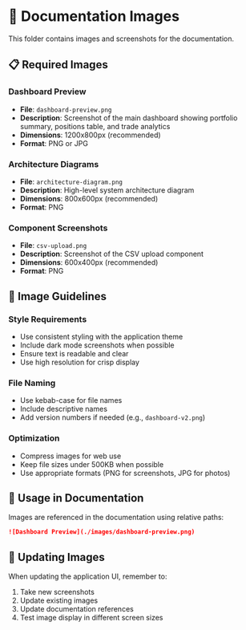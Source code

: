 # 📸 Documentation Images

This folder contains images and screenshots for the documentation.

## 📋 Required Images

### Dashboard Preview
- **File**: `dashboard-preview.png`
- **Description**: Screenshot of the main dashboard showing portfolio summary, positions table, and trade analytics
- **Dimensions**: 1200x800px (recommended)
- **Format**: PNG or JPG

### Architecture Diagrams
- **File**: `architecture-diagram.png`
- **Description**: High-level system architecture diagram
- **Dimensions**: 800x600px (recommended)
- **Format**: PNG

### Component Screenshots
- **File**: `csv-upload.png`
- **Description**: Screenshot of the CSV upload component
- **Dimensions**: 600x400px (recommended)
- **Format**: PNG

## 🎨 Image Guidelines

### Style Requirements
- Use consistent styling with the application theme
- Include dark mode screenshots when possible
- Ensure text is readable and clear
- Use high resolution for crisp display

### File Naming
- Use kebab-case for file names
- Include descriptive names
- Add version numbers if needed (e.g., `dashboard-v2.png`)

### Optimization
- Compress images for web use
- Keep file sizes under 500KB when possible
- Use appropriate formats (PNG for screenshots, JPG for photos)

## 📝 Usage in Documentation

Images are referenced in the documentation using relative paths:

```markdown
![Dashboard Preview](./images/dashboard-preview.png)
```

## 🔄 Updating Images

When updating the application UI, remember to:
1. Take new screenshots
2. Update existing images
3. Update documentation references
4. Test image display in different screen sizes 